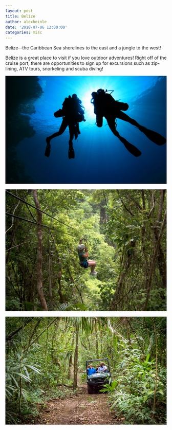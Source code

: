 ```yaml
---
layout: post
title: Belize
author: alexheinle
date: '2018-07-06 12:00:00'
categories: misc
---
```

Belize--the Caribbean Sea shorelines to the east and a jungle to the west!

Belize is a great place to visit if you love outdoor adventures! Right off of the
cruise port, there are opportunities to sign up for excursions such as zip-lining,
 ATV tours, snorkeling and scuba diving!

 ![Belize Photo](/images/scubadiving.jpeg)

 ![Belize Photo](/images/zipline.jpg)

 ![Belize Photo](/images/atvtour.jpg)
